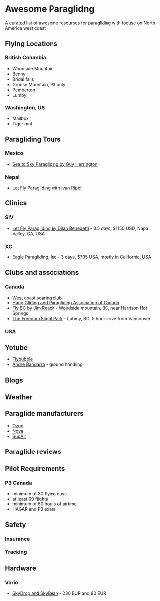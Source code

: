 # Awesome Paraglidng 

A curated list of awesome resourses for paragliding with focuse on North America west coast

## Flying Locations
### British Columbia
- Woodside Mountain
- Benny
- Bridal falls
- Grouse Mountain, P3 only
- Pemberton
- Lumby

### Washington, US
- Mailbox
- Tiger mnt

## Paragliding Tours
### Mexico
- [Sea to Sky Paragliding by Guy Herrington](https://www.seatoskyparagliding.com/tours/)
### Nepal
- [Let Fly Paragliding with Ivan Ripoll](http://www.letflyparagliding.com/nepal-clinic-and-tours-1)

## Clinics
### SIV
- [Let Fly Paragliding by Dilan Benedetti](http://www.letflyparagliding.com/siv) - 3.5 days, $1150 USD, Napa Valley, CA, USA
### XC
- [Eagle Paragliding, Inc](https://paragliding.com/services/clinics/thermal-xc-clinic/) - 3 days, $795 USA, mostly in California, USA

## Clubs and associations 
### Canada
- [West coast soaring club](https://www.westcoastsoaringclub.com/)
- [Hang Gliding and Paragliding Association of Canada](https://www.hpac.ca/pub/)
- [Fly BC by Jim Reach](http://www.flybc.org/siteoftheday.htm) - Woodside mountain, BC, near Harrison Hot Springs
- [The Freedom Flight Park](https://www.freedomflightschool.com/) - Lubmy, BC, 5 hour drive from Vancouver

### USA

## Yotube
- [Flybubble](https://www.youtube.com/user/FlybubbleParagliding)
- [Andre Bandarra](https://www.youtube.com/channel/UCzYf1cmKwDMSiII9SSp6IJw/featured) - ground handling

## Blogs

## Weather

## Paraglide manufacturers 
- [Ozon](https://www.flyozone.com/paragliders/)
- [Nova](https://www.nova.eu/en/home/)
- [SupAir](https://www.supair.com/en/)

## Paraglide reviews

## Pilot Requirements
### P3 Canada
- minimum of 30 flying days
- at least 90 flights
- minimum of 60 hours of airtime
- HAGAR and P3 exam

## Safety
### Insurance
### Tracking

## Hardware
### Vario
- [SkyDrop and SkyBean](https://skybean.eu/) - 230 EUR and 80 EUR


